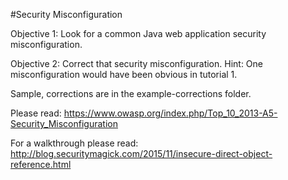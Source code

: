 #Security Misconfiguration

Objective 1: Look for a common Java web application security misconfiguration.  

Objective 2: Correct that security misconfiguration.
Hint: One misconfiguration would have been obvious in tutorial 1.
 
Sample, corrections are in the example-corrections folder.

Please read:
https://www.owasp.org/index.php/Top_10_2013-A5-Security_Misconfiguration

For a walkthrough please read:
http://blog.securitymagick.com/2015/11/insecure-direct-object-reference.html

